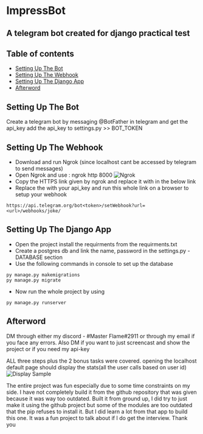 # ImpressBot
## A telegram bot created for django practical test

## Table of contents
* [Setting Up The Bot](#setting-up-the-bot)
* [Setting Up The Webhook](#setting-up-the-webhook)
* [Setting Up The Django App](#setting-up-the-django-app)
* [Afterword](#afterword)

## Setting Up The Bot
Create a telegram bot by messaging @BotFather in telegram and get the api_key 
add the api_key to settings.py >> BOT_TOKEN

## Setting Up The Webhook
* Download and run Ngrok (since localhost cant be accessed by telegram to send messages) 
* Open Ngrok and use : ngrok http 8000
![Ngrok](https://i.imgur.com/mPbOZYP.png)
* Copy the HTTPS link given by ngrok and replace it with <url> in the below link
* Replace the <token> with your api_key and run this whole link on a browser to setup your webhook
```
https://api.telegram.org/bot<token>/setWebhook?url=<url>/webhooks/joke/
```

## Setting Up The Django App
* Open the project install the requirments from the requirments.txt
* Create a postgres db and link the name, password in the settings.py - DATABASE section
* Use the following commands in console to set up the database
```
py manage.py makemigrations
py manage.py migrate
```
* Now run the whole project by using
```
py manage.py runserver
```

## Afterword
DM through either my discord - #Master Flame#2911 or through my email if you face any errors. Also DM if you want to just screencast and show the project or if you need my
api-key

ALL three steps plus the 2 bonus tasks were covered.
opening the localhost default page should display the stats(all the user calls based on user id) 
![Display Sample](https://i.imgur.com/mGrJykO.png)


The entire project was fun especially due to some time constraints on my side.
I have not completely build it from the github repository that was given because it was way too outdated. Built it from ground up, I did try to just make it using the 
github project but some of the modules are too outdated that the pip refuses to install it. But I did learn a lot from that app to build this one. It was a fun project 
to talk about if I do get the interview.
Thank you
